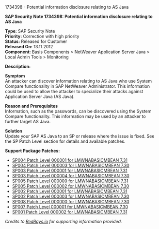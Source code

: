1734398 - Potential information disclosure relating to AS Java

**SAP Security Note 1734398: Potential information disclosure relating to AS Java**

**Type:** SAP Security Note  
**Priority:** Correction with high priority  
**Status:** Released for Customer  
**Released On:** 13.11.2012  
**Component:** Basis Components > NetWeaver Application Server Java > Local Admin Tools > Monitoring  

**Description:**

**Symptom**  
An attacker can discover information relating to AS Java who use System Compare functionality in SAP NetWeaver Administrator. This information could be used to allow the attacker to specialize their attacks against Application Server Java (AS Java).

**Reason and Prerequisites**  
Information, such as the passwords, can be discovered using the System Compare functionality. This information may be used by an attacker to further target AS Java.

**Solution**  
Update your SAP AS Java to an SP or release where the issue is fixed. See the SP Patch Level section for details and available patches.

**Support Package Patches:**

- [SP004 Patch Level 000001 for LMWNABASICMBEAN 7.31](https://me.sap.com/sap/support/swdc/notes?cvnr=01200615320200017687&support_package=SP004&patch_level=000001)
- [SP004 Patch Level 000003 for LMWNABASICMBEAN 7.30](https://me.sap.com/sap/support/swdc/notes?cvnr=01200615320200014800&support_package=SP004&patch_level=000003)
- [SP003 Patch Level 000001 for LMWNABASICMBEAN 7.31](https://me.sap.com/sap/support/swdc/notes?cvnr=01200615320200017687&support_package=SP003&patch_level=000001)
- [SP003 Patch Level 000004 for LMWNABASICMBEAN 7.30](https://me.sap.com/sap/support/swdc/notes?cvnr=01200615320200014800&support_package=SP003&patch_level=000004)
- [SP005 Patch Level 000000 for LMWNABASICMBEAN 7.31](https://me.sap.com/sap/support/swdc/notes?cvnr=01200615320200017687&support_package=SP005&patch_level=000000)
- [SP005 Patch Level 000002 for LMWNABASICMBEAN 7.30](https://me.sap.com/sap/support/swdc/notes?cvnr=01200615320200014800&support_package=SP005&patch_level=000002)
- [SP002 Patch Level 000001 for LMWNABASICMBEAN 7.31](https://me.sap.com/sap/support/swdc/notes?cvnr=01200615320200017687&support_package=SP002&patch_level=000001)
- [SP002 Patch Level 000003 for LMWNABASICMBEAN 7.30](https://me.sap.com/sap/support/swdc/notes?cvnr=01200615320200014800&support_package=SP002&patch_level=000003)
- [SP008 Patch Level 000000 for LMWNABASICMBEAN 7.30](https://me.sap.com/sap/support/swdc/notes?cvnr=01200615320200014800&support_package=SP008&patch_level=000000)
- [SP007 Patch Level 000001 for LMWNABASICMBEAN 7.30](https://me.sap.com/sap/support/swdc/notes?cvnr=01200615320200014800&support_package=SP007&patch_level=000001)
- [SP001 Patch Level 000002 for LMWNABASICMBEAN 7.31](https://me.sap.com/sap/support/swdc/notes?cvnr=01200615320200017687&support_package=SP001&patch_level=000002)

*Credits to [RedRays.io](https://redrays.io) for supporting information provided.*